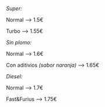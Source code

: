 *Super:*

Normal --> 1.5€

Turbo --> 1.55€

*Sin plomo:*

Normal --> 1.6€

Con aditivios *(sabor naranja)* --> 1.65€

*Diesel:*

Normal --> 1.7€

Fast&Furius --> 1.75€
